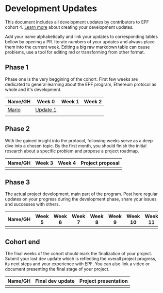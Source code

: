 # Development Updates

This document includes all development updates by contributors to EPF cohort 4. [Learn more](/program-guide/repo-guide.md#development-updates) about creating your development updates.

Add your name alphabetically and link your updates to corresponding tables bellow by opening a PR. Iterate numbers of your updates and always place them into the current week. Editing a big raw markdown table can cause problems, use a tool for editing md or transforming from other format. 

## Phase 1

Phase one is the very beggining of the cohort. First few weeks are dedicated to general learning about the EPF program, Ethereum protocol as whole and it's development. 

| Name/GH                           | Week 0                                                                              | Week 1 | Week 2 | 
| --------------------------------- | ----------------------------------------------------------------------------------- | ------ | ------ | 
| [Mario](github.com/taxmeifyoucan) | [Update 1](https://github.com/taxmeifyoucan/ephemeral-testnet/blob/master/specs.md) |        |        |    
|                                   |                                                                                     |        |        |    

## Phase 2

With the gained insight into the protocol, following weeks serve as a deep dive into a chosen topic. By the first month, you should finish the initial research about a specific problem and propose a project roadmap. 


| Name/GH | Week 3 | Week 4 | Project proposal |
| ------- | ------ | ------ | ---------------- |
|         |        |        |                  |

## Phase 3

The actual project development, main part of the program. Post here regular updates on your progress during the development phase, share your issues and successes with others.


| Name/GH | Week 5 | Week 6 | Week 7 | Week 8 | Week 9 | Week 10 | Week 11 | Week 12 | Week 13 | Week 14 | Week 15 |
| ------- | ------ | ------ | ------ | ------ | ------ | ------- | ------- | ------- | ------- | ------- | ------- |
|         |        |        |        |        |        |         |         |         |         |         |         |


## Cohort end

The final weeks of the cohort should mark the finalization of your project. Submit your last dev update which is reflecting the overall project progress, its next steps and your experience with EPF. You can also link a video or document presenting the final stage of your project. 


| Name/GH | Final dev update | Project presentation |
| ------- | ---------------- | -------------------- |
|         |                  |                      |
